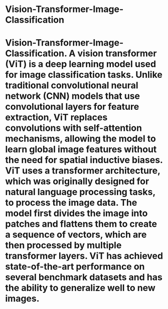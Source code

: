# Vision-Transformer-Image-Classification
# Vision-Transformer-Image-Classification. A vision transformer (ViT) is a deep learning model used for image classification tasks. Unlike traditional convolutional neural network (CNN) models that use convolutional layers for feature extraction, ViT replaces convolutions with self-attention mechanisms, allowing the model to learn global image features without the need for spatial inductive biases. ViT uses a transformer architecture, which was originally designed for natural language processing tasks, to process the image data. The model first divides the image into patches and flattens them to create a sequence of vectors, which are then processed by multiple transformer layers. ViT has achieved state-of-the-art performance on several benchmark datasets and has the ability to generalize well to new images.

